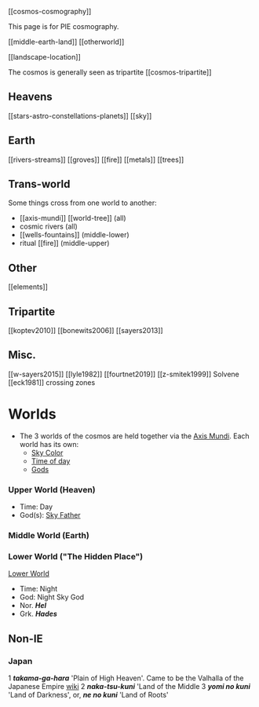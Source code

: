 [[cosmos-cosmography]]


This page is for PIE cosmography.




[[middle-earth-land]]
[[otherworld]]





[[landscape-location]]

The cosmos is generally seen as tripartite [[cosmos-tripartite]]

## Heavens
[[stars-astro-constellations-planets]]
[[sky]]
## Earth
[[rivers-streams]]
[[groves]]
[[fire]]
[[metals]]
[[trees]]

## Trans-world
Some things cross from one world to another:
- [[axis-mundi]] [[world-tree]] (all)
- cosmic rivers (all)
- [[wells-fountains]] (middle-lower)
- ritual [[fire]] (middle-upper)


## Other
[[elements]]


## Tripartite
[[koptev2010]]
[[bonewits2006]]
[[sayers2013]]


## Misc.
[[w-sayers2015]]
[[lyle1982]]
[[fourtnet2019]]
[[z-smitek1999]] Solvene
[[eck1981]] crossing zones

# Worlds
- The 3 worlds of the cosmos are held together via the [Axis Mundi](axis-mundi.md). Each world has its own:
	-  [Sky Color](sky-color)
	-  [Time of day](24hours.md)
	-  [Gods](gods.md)




### Upper World (Heaven)
- Time: Day
- God(s): [Sky Father](day-sky-father.md)
### Middle World (Earth)
### Lower World ("The Hidden Place")
[Lower World](world-3.md)
- Time: Night
- God: Night Sky God
- Nor. ***Hel***
- Grk. ***Hades***


## Non-IE
### Japan
   1 ***takama-ga-hara*** 'Plain of High Heaven'. Came to be the Valhalla of the Japanese Empire [wiki](https://en.wikipedia.org/wiki/Takamagahara)
   2 ***naka-tsu-kuni*** 'Land of the Middle
   3 ***yomi no kuni*** 'Land of Darkness', or, ***ne no kuni*** 'Land of Roots'